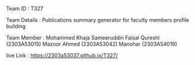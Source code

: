Team ID : T327

Team Details : Publications summary generator for faculty members profile building

Team Member : 
Mohammed Khaja Sameeruddin
Faisal Qureshi (2303A53015) 
Mazoor Ahmed (2303A53042) 
Manohar (2303A54019)

live Link : https://2303a53037.github.io/T327/
